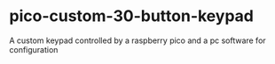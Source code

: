 # pico-custom-30-button-keypad
A custom keypad controlled by a raspberry pico and a pc software for configuration
